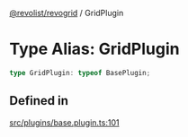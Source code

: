[@revolist/revogrid](README.md) / GridPlugin

# Type Alias: GridPlugin

```ts
type GridPlugin: typeof BasePlugin;
```

## Defined in

[src/plugins/base.plugin.ts:101](https://github.com/revolist/revogrid/blob/2ea7abe619348281bd56e0a8ea657ffef9c19154/src/plugins/base.plugin.ts#L101)
